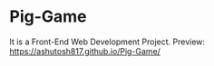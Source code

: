 # Pig-Game
It is a Front-End Web Development Project.
Preview: https://ashutosh817.github.io/Pig-Game/
